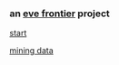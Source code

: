 ### an [eve frontier](https://evefrontier.com/) project

[start](https://github.com/gwt-git/mine.yachts/blob/main/mine-yachts.csv)

[mining data](https://github.com/gwt-git/mine.yachts/blob/main/mining.csv)
